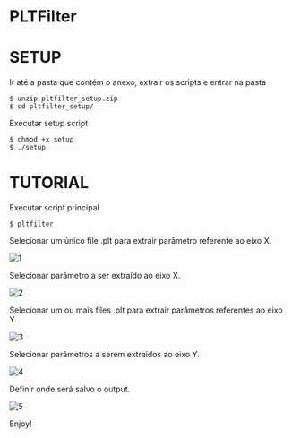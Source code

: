 # PLTFilter

SETUP
========

Ir até a pasta que contém o anexo, extrair os scripts e entrar na pasta

```
$ unzip pltfilter_setup.zip
$ cd pltfilter_setup/
```

Executar setup script

```
$ chmod +x setup
$ ./setup
```

TUTORIAL
========

Executar script principal

```
$ pltfilter
```

Selecionar um único file .plt para extrair parâmetro referente ao eixo X.

![1](http://imgur.com/5rfBVHQl.png)

Selecionar parâmetro a ser extraído ao eixo X.

![2](http://imgur.com/PKPETPIl.png)

Selecionar um ou mais files .plt para extrair parâmetros referentes ao eixo Y.

![3](http://imgur.com/L5OTmPxl.png)

Selecionar parâmetros a serem extraídos ao eixo Y.

![4](http://imgur.com/N9wyo1ul.png)

Definir onde será salvo o output.

![5](http://imgur.com/8Eex6XJl.png)

Enjoy!
